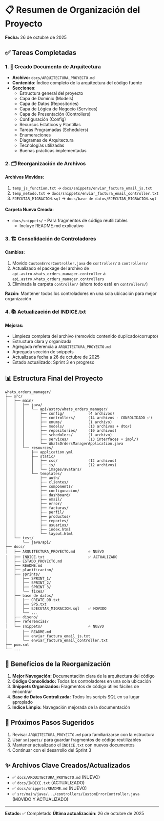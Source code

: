 # 📋 Resumen de Organización del Proyecto

**Fecha:** 26 de octubre de 2025

## ✅ Tareas Completadas

### 1. 📐 Creado Documento de Arquitectura
- **Archivo:** `docs/ARQUITECTURA_PROYECTO.md`
- **Contenido:** Índice completo de la arquitectura del código fuente
- **Secciones:**
  - Estructura general del proyecto
  - Capa de Dominio (Models)
  - Capa de Datos (Repositories)
  - Capa de Lógica de Negocio (Services)
  - Capa de Presentación (Controllers)
  - Configuración (Config)
  - Recursos Estáticos y Plantillas
  - Tareas Programadas (Schedulers)
  - Enumeraciones
  - Diagramas de Arquitectura
  - Tecnologías utilizadas
  - Buenas prácticas implementadas

### 2. 🗂️ Reorganización de Archivos

#### Archivos Movidos:
1. `temp_js_function.txt` → `docs/snippets/enviar_factura_email_js.txt`
2. `temp_metodo.txt` → `docs/snippets/enviar_factura_email_controller.txt`
3. `EJECUTAR_MIGRACION.sql` → `docs/base de datos/EJECUTAR_MIGRACION.sql`

#### Carpeta Nueva Creada:
- `docs/snippets/` - Para fragmentos de código reutilizables
  - Incluye README.md explicativo

### 3. 🏗️ Consolidación de Controladores

#### Cambios:
1. Movido `CustomErrorController.java` de `controller/` a `controllers/`
2. Actualizado el package del archivo de `api.astro.whats_orders_manager.controller` a `api.astro.whats_orders_manager.controllers`
3. Eliminada la carpeta `controller/` (ahora todo está en `controllers/`)

**Razón:** Mantener todos los controladores en una sola ubicación para mejor organización

### 4. 📚 Actualización del INDICE.txt

#### Mejoras:
- Limpieza completa del archivo (removido contenido duplicado/corrupto)
- Estructura clara y organizada
- Agregada referencia a `ARQUITECTURA_PROYECTO.md`
- Agregada sección de snippets
- Actualizada fecha a 26 de octubre de 2025
- Estado actualizado: Sprint 3 en progreso

## 📊 Estructura Final del Proyecto

```
whats_orders_manager/
├── src/
│   ├── main/
│   │   ├── java/
│   │   │   └── api/astro/whats_orders_manager/
│   │   │       ├── config/           (4 archivos)
│   │   │       ├── controllers/      (14 archivos - CONSOLIDADO ✅)
│   │   │       ├── enums/            (1 archivo)
│   │   │       ├── models/           (13 archivos + dto/)
│   │   │       ├── repositories/     (10 archivos)
│   │   │       ├── schedulers/       (1 archivo)
│   │   │       ├── services/         (13 interfaces + impl/)
│   │   │       └── WhatsOrdersManagerApplication.java
│   │   └── resources/
│   │       ├── application.yml
│   │       ├── static/
│   │       │   ├── css/              (12 archivos)
│   │       │   ├── js/               (12 archivos)
│   │       │   └── images/avatars/
│   │       └── templates/
│   │           ├── auth/
│   │           ├── clientes/
│   │           ├── components/
│   │           ├── configuracion/
│   │           ├── dashboard/
│   │           ├── email/
│   │           ├── error/
│   │           ├── facturas/
│   │           ├── perfil/
│   │           ├── productos/
│   │           ├── reportes/
│   │           ├── usuarios/
│   │           ├── index.html
│   │           └── layout.html
│   └── test/
│       └── java/api/
├── docs/
│   ├── ARQUITECTURA_PROYECTO.md      ⭐ NUEVO
│   ├── INDICE.txt                    ✅ ACTUALIZADO
│   ├── ESTADO_PROYECTO.md
│   ├── README.md
│   ├── planificacion/
│   ├── sprints/
│   │   ├── SPRINT_1/
│   │   ├── SPRINT_2/
│   │   ├── SPRINT_3/
│   │   └── fixes/
│   ├── base de datos/
│   │   ├── CREATE_DB.txt
│   │   ├── SPS.txt
│   │   ├── EJECUTAR_MIGRACION.sql    ✅ MOVIDO
│   │   └── ...
│   ├── diseno/
│   ├── referencias/
│   └── snippets/                     ⭐ NUEVO
│       ├── README.md
│       ├── enviar_factura_email_js.txt
│       └── enviar_factura_email_controller.txt
├── pom.xml
└── ...
```

## 🎯 Beneficios de la Reorganización

1. **Mejor Navegación:** Documentación clara de la arquitectura del código
2. **Código Consolidado:** Todos los controladores en una sola ubicación
3. **Snippets Organizados:** Fragmentos de código útiles fáciles de encontrar
4. **Base de Datos Centralizada:** Todos los scripts SQL en su lugar apropiado
5. **Índice Limpio:** Navegación mejorada de la documentación

## 📝 Próximos Pasos Sugeridos

1. Revisar `ARQUITECTURA_PROYECTO.md` para familiarizarse con la estructura
2. Usar `snippets/` para guardar fragmentos de código reutilizables
3. Mantener actualizado el `INDICE.txt` con nuevos documentos
4. Continuar con el desarrollo del Sprint 3

## ✨ Archivos Clave Creados/Actualizados

- ✅ `docs/ARQUITECTURA_PROYECTO.md` (NUEVO)
- ✅ `docs/INDICE.txt` (ACTUALIZADO)
- ✅ `docs/snippets/README.md` (NUEVO)
- ✅ `src/main/java/.../controllers/CustomErrorController.java` (MOVIDO Y ACTUALIZADO)

---

**Estado:** ✅ Completado
**Última actualización:** 26 de octubre de 2025
